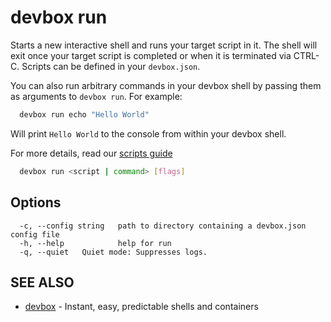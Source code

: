 # devbox run

Starts a new interactive shell and runs your target script in it. The shell will exit once your target script is completed or when it is terminated via CTRL-C. Scripts can be defined in your `devbox.json`.

You can also run arbitrary commands in your devbox shell by passing them as arguments to `devbox run`. For example: 

```bash
  devbox run echo "Hello World"
```
Will print `Hello World` to the console from within your devbox shell. 

For more details, read our [scripts guide](../guides/scripts.md)

```bash
  devbox run <script | command> [flags]
```

## Options

```text
  -c, --config string   path to directory containing a devbox.json config file
  -h, --help            help for run
  -q, --quiet   Quiet mode: Suppresses logs.
```

## SEE ALSO

* [devbox](./devbox.md)	 - Instant, easy, predictable shells and containers

